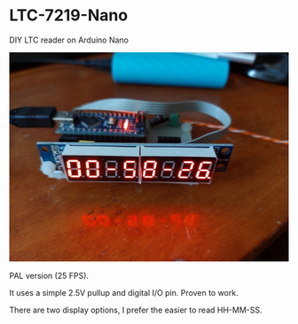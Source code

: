 # LTC-7219-Nano
DIY LTC reader on Arduino Nano

![](https://github.com/BakaTopcat/LTC-7219-Nano/blob/main/20220504_154301.jpg)

PAL version (25 FPS).

It uses a simple 2.5V pullup and digital I/O pin. Proven to work.

There are two display options, I prefer the easier to read HH-MM-SS.
